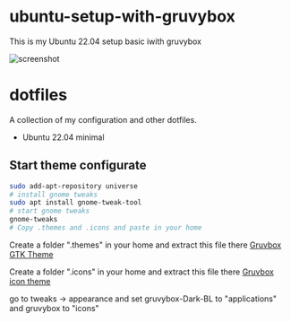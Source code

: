 # ubuntu-setup-with-gruvybox
This is my Ubuntu 22.04 setup basic iwith gruvybox

![screenshot](screenshots/dirty.png)

# dotfiles

A collection of my configuration and other dotfiles.

* Ubuntu 22.04 minimal

## Start theme configurate

```bash
sudo add-apt-repository universe
# install gnome tweaks
sudo apt install gnome-tweak-tool
# start gnome tweaks
gnome-tweaks
# Copy .themes and .icons and paste in your home
```


Create a folder ".themes" in your home and extract this file there
[Gruvbox GTK Theme](https://www.gnome-look.org/p/1681313)

Create a folder ".icons" in your home and extract this file there
[Gruvbox icon theme](https://www.gnome-look.org/p/1327720/)

go to tweaks -> appearance and set gruvybox-Dark-BL to "applications" and gruvybox to "icons"
